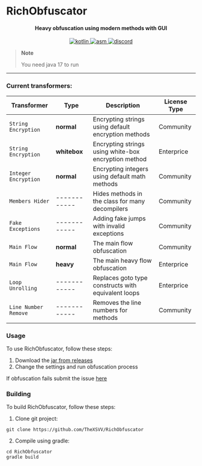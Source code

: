 # RichObfuscator

<h4 align="center">
    Heavy obfuscation using modern methods with GUI
</h4>

<div align="center">
    <a href="https://kotlinlang.org">
        <img alt="kotlin" src="https://img.shields.io/badge/Language-Kotlin-7f52ff">
    </a>
    <a href="https://asm.ow2.io">
        <img alt="asm" src="https://img.shields.io/badge/API-ASM-blue">
    </a>
    <a href="https://discord.gg/yxFuu49Aue">
        <img alt="discord" src="https://img.shields.io/discord/1138855409675935764?label=Discord">
    </a>
</div>

> **Note**
> 
> You need java 17 to run

---

### Current transformers:

| Transformer          | Type         | Description                                          | License Type |
|----------------------|--------------|------------------------------------------------------|--------------|
| `String Encryption`  | **normal**   | Encrypting strings using default encryption methods  | Community    |
| `String Encryption`  | **whitebox** | Encrypting strings using white-box encryption method | Enterprice   |
| `Integer Encryption` | **normal**   | Encrypting integers using default math methods       | Community    |
| `Members Hider`      | ------------ | Hides methods in the class for many decompilers      | Community    |
| `Fake Exceptions`    | ------------ | Adding fake jumps with invalid exceptions            | Community    |
| `Main Flow`          | **normal**   | The main flow obfuscation                            | Community    |
| `Main Flow`          | **heavy**    | The main heavy flow obfuscation                      | Enterprice   |
| `Loop Unrolling`     | ------------ | Replaces goto type constructs with equivalent loops  | Enterprice   |
| `Line Number Remove` | ------------ | Removes the line numbers for methods                 | Community    |

### Usage
To use RichObfuscator, follow these steps:

1. Download the [jar from releases](https://github.com/TheXSVV/RichObfuscator/releases)
2. Change the settings and run obfuscation process

If obfuscation fails submit the issue [here](https://github.com/TheXSVV/RichObfuscator/issues)

### Building
To build RichObfuscator, follow these steps:
1. Clone git project:
```
git clone https://github.com/TheXSVV/RichObfuscator
```
2. Compile using gradle:
```
cd RichObfuscator
gradle build
```
